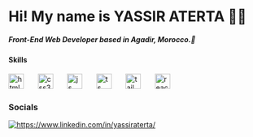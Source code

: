 <h1 align="start">Hi! My name is YASSIR ATERTA 🖐🏻</h1>
<h5 align="start">Front-End Web Developer based in Agadir, Morocco.📍</h5>


<h4 align="left">Skills</h4>
<p dir="auto">
    <img src="https://skillicons.dev/icons?i=html" alt="html5" width="30px" height="30px"/> 
         
    <img src="https://skillicons.dev/icons?i=css" alt="css3" width="30px" height="30px"/> 
         
    <img src="https://skillicons.dev/icons?i=js" alt="js" width="30px" height="30px"/> 
         
    <img src="https://skillicons.dev/icons?i=ts" alt="ts" width="30px" height="30px"/>
           
    <img src="https://skillicons.dev/icons?i=tailwind" alt="tailwind" width="30px" height="30px"/>
           
    <img src="https://skillicons.dev/icons?i=react" alt="react" width="30px" height="30px"/>                                                                                                
</p>

<h3 align="left">Socials</h3>
<p align="left">
  <a href="https://linkedin.com/in/https://www.linkedin.com/in/yassiraterta/">
    <img align="center" src="https://camo.githubusercontent.com/7c2145551dc29c09205720b1acea43652035cc0f1eb46278acc400f1c1fc59a8/68747470733a2f2f696d672e736869656c64732e696f2f62616467652f4c696e6b6564496e2d626c75653f7374796c653d666f722d7468652d6261646765266c6f676f3d6c696e6b6564696e266c6f676f436f6c6f723d7768697465" alt="https://www.linkedin.com/in/yassiraterta/" style="max-width: 100%" />
  </a>
</p>
